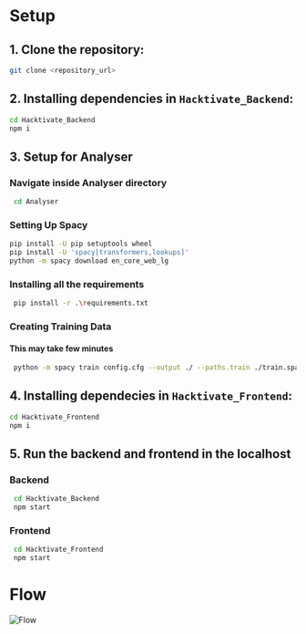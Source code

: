 # Setup

## 1. Clone the repository:
   ```sh
   git clone <repository_url>
  ```
## 2. Installing dependencies in `Hacktivate_Backend`:
   ```sh
   cd Hacktivate_Backend
   npm i
   ```
## 3. Setup for Analyser
### Navigate inside Analyser directory
  ```sh
   cd Analyser
   ```
### Setting Up Spacy
  ```sh
  pip install -U pip setuptools wheel
  pip install -U 'spacy[transformers,lookups]'
  python -m spacy download en_core_web_lg
   ```
### Installing all the requirements
  ```sh
   pip install -r .\requirements.txt
   ```
### Creating Training Data
#### This may take few minutes
  ```sh
   python -m spacy train config.cfg --output ./ --paths.train ./train.spacy --paths.dev ./train.spacy
   ```
## 4. Installing dependecies in `Hacktivate_Frontend`:
   ```sh
   cd Hacktivate_Frontend
   npm i
   ```
## 5. Run the backend and frontend in the localhost
### Backend
  ```sh
   cd Hacktivate_Backend
   npm start
   ```
### Frontend
  ```sh
   cd Hacktivate_Frontend
   npm start
   ```
# Flow

![Flow](https://github.com/cw-deepanshu/Hacktivate_Backend/assets/155448333/31f64158-75f7-4471-8f45-2480c3c4c1f4)
